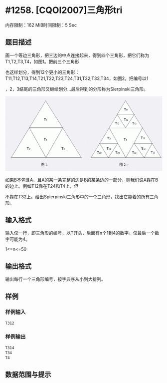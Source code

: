 # #1258. [CQOI2007]三角形tri

内存限制：162 MiB时间限制：5 Sec

## 题目描述

画一个等边三角形，把三边的中点连接起来，得到四个三角形，把它们称为T1,T2,T3,T4，如图1。把前三个三角形

也这样划分，得到12个更小的三角形：T11,T12,T13,T14,T21,T22,T23,T24,T31,T32,T33,T34，如图2。把编号以1

，2，3结尾的三角形又继续划分&hellip;最后得到的分形称为Sierpinski三角形。

 ![](images/1258.jpg) 

如果B不包含A，且A的某一条完整的边是B的某条边的一部分，则我们说A靠在B的边上。例如T12靠在T24和T4上，但

不靠在T32上。给出Spierpinski三角形中的一个三角形，找出它靠着的所有三角形。

## 输入格式

输入仅一行，即三角形的编号，以T开头，后面有n个1到4的数字。仅最后一个数字可能为4。

1<=n<=50

## 输出格式

输出每行一个三角形编号，按字典序从小到大排列。

## 样例

### 样例输入

    
    T312
    

### 样例输出

    
    T314
    T34
    T4
    

## 数据范围与提示
